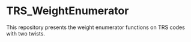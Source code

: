 # TRS_WeightEnumerator
This repository presents the weight enumerator functions on TRS codes with two twists. 
